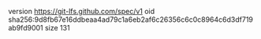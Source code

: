version https://git-lfs.github.com/spec/v1
oid sha256:9d8fb67e16ddbeaa4ad79c1a6eb2af6c26356c6c0c8964c6d3df719ab9fd9001
size 131
